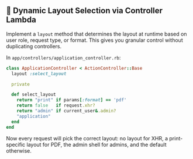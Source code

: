 ## 🔄 Dynamic Layout Selection via Controller Lambda
Implement a `layout` method that determines the layout at runtime based on user role, request type, or format. This gives you granular control without duplicating controllers.

In `app/controllers/application_controller.rb`:

```ruby
class ApplicationController < ActionController::Base
  layout :select_layout

  private

  def select_layout
    return "print" if params[:format] == 'pdf'
    return false   if request.xhr?
    return "admin" if current_user&.admin?
    "application"
  end
end
```

Now every request will pick the correct layout: no layout for XHR, a print-specific layout for PDF, the admin shell for admins, and the default otherwise.